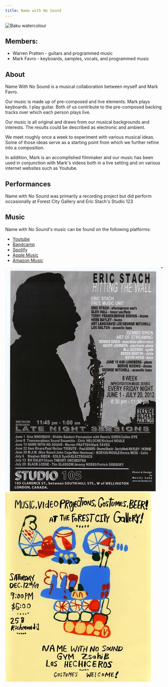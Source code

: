 ```yaml
---
title: Name with No Sound
---
```


![Baku watercolour](/images/posters/nwns.jpg)

## Members:
* Warren Pratten - guitars and programmed music
* Mark Favro - keyboards, samples, vocals, and programmed music

## About

Name With No Sound is a musical collaboration between myself and Mark Favro. 
 
Our music is made up of pre-composed and live elements.  Mark plays keyboards.  I play guitar.  Both of us contribute to the pre-composed backing tracks over which each person plays live.

Our music is all original and draws from our musical backgrounds and interests.  The results could be described as electronic and ambient. 

We meet roughly once a week to experiment with various musical ideas.  Some of those ideas serve as a starting point from which we further refine into a composition. 

In addition, Mark is an accomplished filmmaker and our music has been used in conjunction with Mark's videos both in a live setting and on various internet websites such as Youtube.

## Performances

Name with No Sound was primarily a recording project but did perform occasionally at Forest City Gallery and Eric Stach's Studio 123

## Music

Name with No Sound's music can be found on the following platforms:  
 * [Youtube](https://www.youtube.com/channel/UCXecWwONFTPC6EMdr__j0_Q)
 * [Bandcamp](https://namewithnosound.bandcamp.com/)
 * [Spotify](https://open.spotify.com/artist/3N1BRguiHd7kYBFkryUDAJ)
 * [Apple Music](https://music.apple.com/ca/artist/name-with-no-sound/1438182483)
 * [Amazon Music](https://music.amazon.co.uk/artists/B093P92V9C/warren-pratten)


 ![Name With No Sounds at Studio 105 - 2012-06-15](/images/posters/nwnsPosterStudio123.jpg)
 ![Name With No Sound at The Forest City Gallery - 2009-12-12](/images/posters/nwnsPosterFCG.jpg)